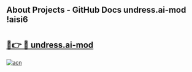 ## About Projects - GitHub Docs undress.ai-mod !aisi6

# <h2><a href="https://andorid.site?title=undress.ai-mod&ref=13PRO">🔗👉 🔴 undress.ai-mod</a></h2>

[![acn](https://github.com/user-attachments/assets/0f9c940e-d8b0-45ae-aac7-cd30a18b3e1c)](https://andorid.site?title=undress.ai-mod&ref=13PRO)

